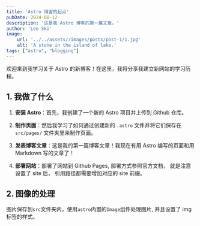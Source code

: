 ```yaml
---
title: 'Astro 博客的起点'
pubDate: 2024-08-12
description: '这是我 Astro 博客的第一篇文章。'
author: 'Lee Ski'
image:
    url: '../../assets//images/posts/post-1/1.jpg'
    alt: 'A stone in the island of lake.'
tags: ["astro", "blogging"]
---
```


欢迎来到我学习关于 Astro 的新博客！在这里，我将分享我建立新网站的学习历程。

## 1. 我做了什么

 1. **安装 Astro**：首先，我创建了一个新的 Astro 项目并上传到 Github 仓库。

 2. **制作页面**：然后我学习了如何通过创建新的 `.astro` 文件并将它们保存在 `src/pages/` 文件夹里来制作页面。

 3. **发表博客文章**：这是我的第一篇博客文章！我现在有用 Astro 编写的页面和用 Markdown 写的文章了！

 4. **部署网站**：部署了网站到 Github Pages, 部署方式参照官方文档， 就是注意设置了 site 后， 引用路径都需要增加对应的 site 前缀。

## 2. 图像的处理

图片保存到`src`文件夹内，使用`astro`内置的`Image`组件处理图片, 并且设置了 img 标签的样式。

